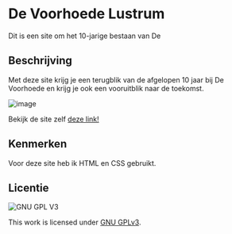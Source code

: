 # De Voorhoede Lustrum
Dit is een site om het 10-jarige bestaan van De 

## Beschrijving
Met deze site krijg je een terugblik van de afgelopen 10 jaar bij De Voorhoede en krijg je ook een vooruitblik naar de toekomst.

![image](https://user-images.githubusercontent.com/112857131/224553064-58a7b34f-3f2f-4054-980e-06ea47786677.png)

Bekijk de site zelf [deze link!](https://isandroc.github.io/the-startup-responsive-interactieve-website/)


## Kenmerken
Voor deze site heb ik HTML en CSS gebruikt.


## Licentie

![GNU GPL V3](https://www.gnu.org/graphics/gplv3-127x51.png)

This work is licensed under [GNU GPLv3](./LICENSE).
